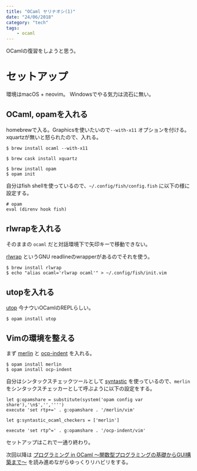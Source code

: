 ```yaml
---
title: "OCaml ヤリナオシ(1)"
date: "24/06/2018"
category: "tech"
tags:
    - ocaml
---
```


OCamlの復習をしようと思う。

# セットアップ

環境はmacOS + neovim。
Windowsでやる気力は流石に無い。

## OCaml, opamを入れる

homebrewで入る。Graphicsを使いたいので`--with-x11` オプションを付ける。
xquartzが無いと怒られたので、入れる。

```shell-session
$ brew install ocaml --with-x11
```

```shell-session
$ brew cask install xquartz
```

```shell-session
$ brew install opam
$ opam init
```

自分はfish shellを使っているので、`~/.config/fish/config.fish` に以下の様に設定する。

```fish
# opam
eval (direnv hook fish)
```

## rlwrapを入れる

そのままの `ocaml` だと対話環境下で矢印キーで移動できない。

[rlwrap](https://github.com/hanslub42/rlwrap) というGNU readlineのwrapperがあるのでそれを使う。

```shell-session
$ brew install rlwrap
$ echo "alias ocaml='rlwrap ocaml'" > ~/.config/fish/init.vim
```
## utopを入れる

[utop](https://github.com/diml/utop) 今ナウいOCamlのREPLらしい。

```shell-session
$ opam install utop
```

## Vimの環境を整える

まず [merlin](http://the-lambda-church.github.io/merlin/) と [ocp-indent](http://www.typerex.org/ocp-indent.html) を入れる。


```shell-session
$ opam install merlin
$ opam install ocp-indent
```

自分はシンタックスチェックツールとして [syntastic](https://github.com/scrooloose/syntastic) を使っているので、`merlin` をシンタックスチェッカーとして呼ぶように以下の設定をする。

```vim
let g:opamshare = substitute(system('opam config var share'),'\n$','','''')
execute 'set rtp+=' . g:opamshare . '/merlin/vim'

let g:syntastic_ocaml_checkers = ['merlin']

execute 'set rtp^=' . g:opamshare . '/ocp-indent/vim'
```


セットアップはこれで一通り終わり。

次回以降は [プログラミング in OCaml 〜関数型プログラミングの基礎からGUI構築まで〜](https://www.amazon.co.jp/dp/B00QRPI1AS/) を読み進めながらゆっくりリハビリをする。
